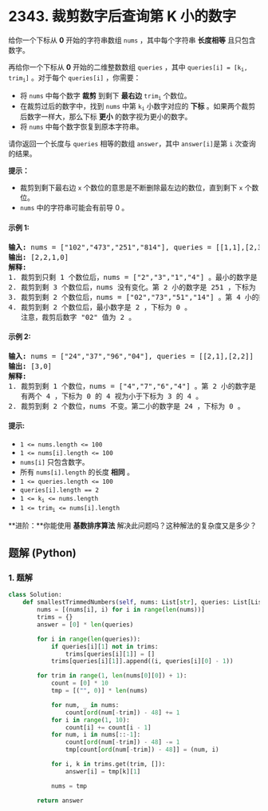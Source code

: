 # 2343. 裁剪数字后查询第 K 小的数字
给你一个下标从 **0** 开始的字符串数组 `nums` ，其中每个字符串 **长度相等** 且只包含数字。

再给你一个下标从 **0** 开始的二维整数数组 `queries` ，其中 <code>queries[i] = [k<sub>i</sub>, trim<sub>i</sub>]</code> 。对于每个 `queries[i]` ，你需要：

* 将 `nums` 中每个数字 **裁剪** 到剩下 **最右边** <code>trim<sub>i</sub></code> 个数位。
* 在裁剪过后的数字中，找到 `nums` 中第 <code>k<sub>i</sub></code> 小数字对应的 **下标** 。如果两个裁剪后数字一样大，那么下标 **更小** 的数字视为更小的数字。
* 将 `nums` 中每个数字恢复到原本字符串。

请你返回一个长度与 `queries` 相等的数组 `answer`，其中 `answer[i]`是第 `i` 次查询的结果。

**提示：**

* 裁剪到剩下最右边 `x` 个数位的意思是不断删除最左边的数位，直到剩下 `x` 个数位。
* `nums` 中的字符串可能会有前导 0 。

#### 示例 1:
<pre>
<strong>输入:</strong> nums = ["102","473","251","814"], queries = [[1,1],[2,3],[4,2],[1,2]]
<strong>输出:</strong> [2,2,1,0]
<strong>解释:</strong>
1. 裁剪到只剩 1 个数位后，nums = ["2","3","1","4"] 。最小的数字是 1 ，下标为 2 。
2. 裁剪到剩 3 个数位后，nums 没有变化。第 2 小的数字是 251 ，下标为 2 。
3. 裁剪到剩 2 个数位后，nums = ["02","73","51","14"] 。第 4 小的数字是 73 ，下标为 1 。
4. 裁剪到剩 2 个数位后，最小数字是 2 ，下标为 0 。
   注意，裁剪后数字 "02" 值为 2 。
</pre>

#### 示例 2:
<pre>
<strong>输入:</strong> nums = ["24","37","96","04"], queries = [[2,1],[2,2]]
<strong>输出:</strong> [3,0]
<strong>解释:</strong>
1. 裁剪到剩 1 个数位，nums = ["4","7","6","4"] 。第 2 小的数字是 4 ，下标为 3 。
   有两个 4 ，下标为 0 的 4 视为小于下标为 3 的 4 。
2. 裁剪到剩 2 个数位，nums 不变。第二小的数字是 24 ，下标为 0 。
</pre>

#### 提示:
* `1 <= nums.length <= 100`
* `1 <= nums[i].length <= 100`
* `nums[i]` 只包含数字。
* 所有 `nums[i].length` 的长度 **相同** 。
* `1 <= queries.length <= 100`
* `queries[i].length == 2`
* <code>1 <= k<sub>i</sub> <= nums.length</code>
* <code>1 <= trim<sub>i</sub> <= nums[i].length</code>

**进阶：**你能使用 **基数排序算法** 解决此问题吗？这种解法的复杂度又是多少？

## 题解 (Python)

### 1. 题解
```Python
class Solution:
    def smallestTrimmedNumbers(self, nums: List[str], queries: List[List[int]]) -> List[int]:
        nums = [(nums[i], i) for i in range(len(nums))]
        trims = {}
        answer = [0] * len(queries)

        for i in range(len(queries)):
            if queries[i][1] not in trims:
                trims[queries[i][1]] = []
            trims[queries[i][1]].append((i, queries[i][0] - 1))

        for trim in range(1, len(nums[0][0]) + 1):
            count = [0] * 10
            tmp = [("", 0)] * len(nums)

            for num, _ in nums:
                count[ord(num[-trim]) - 48] += 1
            for i in range(1, 10):
                count[i] += count[i - 1]
            for num, i in nums[::-1]:
                count[ord(num[-trim]) - 48] -= 1
                tmp[count[ord(num[-trim]) - 48]] = (num, i)

            for i, k in trims.get(trim, []):
                answer[i] = tmp[k][1]

            nums = tmp

        return answer
```
